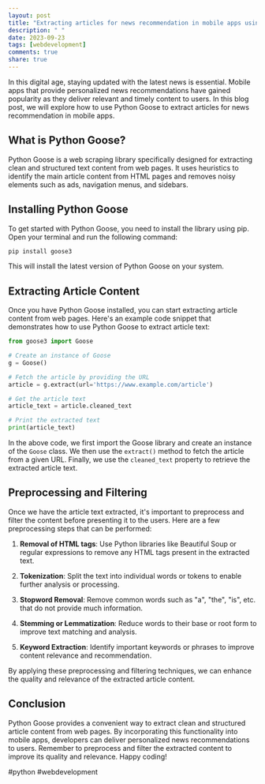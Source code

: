 ```yaml
---
layout: post
title: "Extracting articles for news recommendation in mobile apps using Python Goose"
description: " "
date: 2023-09-23
tags: [webdevelopment]
comments: true
share: true
---
```


In this digital age, staying updated with the latest news is essential. Mobile apps that provide personalized news recommendations have gained popularity as they deliver relevant and timely content to users. In this blog post, we will explore how to use Python Goose to extract articles for news recommendation in mobile apps.

## What is Python Goose?

Python Goose is a web scraping library specifically designed for extracting clean and structured text content from web pages. It uses heuristics to identify the main article content from HTML pages and removes noisy elements such as ads, navigation menus, and sidebars.

## Installing Python Goose

To get started with Python Goose, you need to install the library using pip. Open your terminal and run the following command:

```bash
pip install goose3
```

This will install the latest version of Python Goose on your system.

## Extracting Article Content

Once you have Python Goose installed, you can start extracting article content from web pages. Here's an example code snippet that demonstrates how to use Python Goose to extract article text:

```python
from goose3 import Goose

# Create an instance of Goose
g = Goose()

# Fetch the article by providing the URL
article = g.extract(url='https://www.example.com/article')

# Get the article text
article_text = article.cleaned_text

# Print the extracted text
print(article_text)
```

In the above code, we first import the Goose library and create an instance of the `Goose` class. We then use the `extract()` method to fetch the article from a given URL. Finally, we use the `cleaned_text` property to retrieve the extracted article text.

## Preprocessing and Filtering

Once we have the article text extracted, it's important to preprocess and filter the content before presenting it to the users. Here are a few preprocessing steps that can be performed:

1. **Removal of HTML tags**: Use Python libraries like Beautiful Soup or regular expressions to remove any HTML tags present in the extracted text.

2. **Tokenization**: Split the text into individual words or tokens to enable further analysis or processing.

3. **Stopword Removal**: Remove common words such as "a", "the", "is", etc. that do not provide much information.

4. **Stemming or Lemmatization**: Reduce words to their base or root form to improve text matching and analysis.

5. **Keyword Extraction**: Identify important keywords or phrases to improve content relevance and recommendation.

By applying these preprocessing and filtering techniques, we can enhance the quality and relevance of the extracted article content.

## Conclusion

Python Goose provides a convenient way to extract clean and structured article content from web pages. By incorporating this functionality into mobile apps, developers can deliver personalized news recommendations to users. Remember to preprocess and filter the extracted content to improve its quality and relevance. Happy coding!

#python #webdevelopment